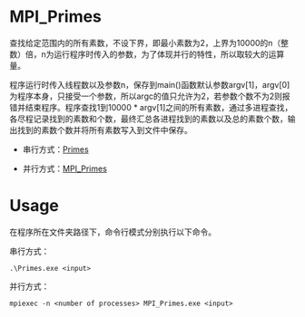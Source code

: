 # MPI_Primes

查找给定范围内的所有素数，不设下界，即最小素数为2，上界为10000的n（整数）倍，n为运行程序时传入的参数，为了体现并行的特性，所以取较大的运算量。

程序运行时传入线程数以及参数n，保存到main()函数默认参数argv[1]，argv[0]为程序本身，只接受一个参数，所以argc的值只允许为2，若参数个数不为2则报错并结束程序。程序查找1到10000 * argv[1]之间的所有素数，通过多进程查找，各尽程记录找到的素数和个数，最终汇总各进程找到的素数以及总的素数个数，输出找到的素数个数并将所有素数写入到文件中保存。

- 串行方式：[Primes](Primes/)

- 并行方式：[MPI_Primes](MPI_Primes/)

# Usage

在程序所在文件夹路径下，命令行模式分别执行以下命令。

串行方式：

```
.\Primes.exe <input>
```

并行方式：

```
mpiexec -n <number of processes> MPI_Primes.exe <input>
```

